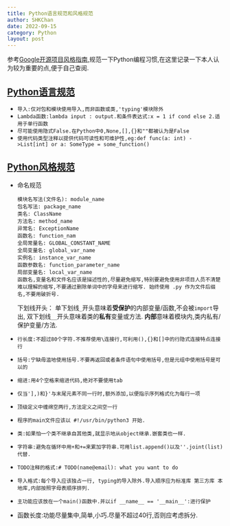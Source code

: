 ```yaml
---
title: Python语言规范和风格规范
author: SHKChan
date: 2022-09-15
category: Python
layout: post
---
```

参考[Google开源项目风格指南](https://zh-google-styleguide.readthedocs.io/en/latest/contents/),规范一下Python编程习惯,在这里记录一下本人认为较为重要的点,便于自己查阅.

## [Python语言规范](https://zh-google-styleguide.readthedocs.io/en/latest/google-python-styleguide/python_language_rules/#)

- `导入:仅对包和模块使用导入,而非函数或类,'typing'模块除外`
- `Lambda函数:lambda input : output.和条件表达式:x = 1 if cond else 2.适用于单行函数`
- `尽可能使用隐式False.在Python中0,None,[],{}和""都被认为是False`
- `使用代码类型注释以提供代码可读性和可维护性,eg:def func(a: int) - >List[int] or a: SomeType = some_function()`

## [Python风格规范](https://zh-google-styleguide.readthedocs.io/en/latest/google-python-styleguide/python_style_rules/#)

- 命名规范

  ```
  模块名写法(文件名): module_name
  包名写法: package_name
  类名: ClassName
  方法名: method_name
  异常名: ExceptionName
  函数名: function_nam
  全局常量名: GLOBAL_CONSTANT_NAME
  全局变量名: global_var_name
  实例名: instance_var_name
  函数参数名: function_parameter_name
  局部变量名: local_var_name
  函数名,变量名和文件名应该是描述性的,尽量避免缩写,特别要避免使用非项目人员不清楚难以理解的缩写,不要通过删除单词中的字母来进行缩写. 始终使用 .py 作为文件后缀名,不要用破折号.
  ```

  下划线开头：
  单下划线`_`开头意味着**受保护**的内部变量/函数,不会被`import`导出,
  双下划线`__`开头意味着类的**私有**变量或方法.
  **内部**意味着模块内,类内私有/保护变量/方法.

- `行长度:不超过80个字符.不推荐使用\连接行,可利用(),{}和[]中的行隐式连接特点连接行`

- `括号:宁缺毋滥地使用括号.不要再返回或者条件语句中使用括号,但是元组中使用括号是可以的`

- `缩进:用4个空格来缩进代码,绝对不要使用tab`

- `仅当'],)和}'与末尾元素不同一行时,额外添加,以便指示序列格式化为每行一项`

- `顶级定义中缠绵空两行,方法定义之间空一行`

- `程序的main文件应该以 #!/usr/bin/python3 开始.`

- `类:如果怕一个类不继承自其他类,就显示地从object继承.嵌套类也一样.`

- `字符串:避免在循环中用+和+=来累加字符串.可用list.append()以及''.joint(list)代替.`

- `TODO注释的格式:# TODO(name@email): what you want to do`

- `导入格式:每个导入应该独占一行, typing的导入除外.导入顺序应为标准库 第三方库 本地库,内部按照字母表顺序排列.`

- `主功能应该放在一个main()函数中.并以if __name__ == '__main__':进行保护`

- 函数长度:功能尽量集中,简单,小巧.尽量不超过40行,否则应考虑拆分.
